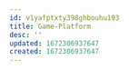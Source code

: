 ```yaml
---
id: v1yafptxty398ghbouhu193
title: Game-Platform
desc: ''
updated: 1672306937647
created: 1672306937647
---
```


